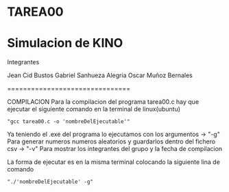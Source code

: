 # TAREA00
Simulacion de KINO
===============================
Integrantes 

Jean Cid Bustos
Gabriel Sanhueza Alegria
Oscar Muñoz Bernales

===============================

COMPILACION
Para la compilacion del programa tarea00.c hay que ejecutar el siguiente comando en la terminal de linux(ubuntu)

	"gcc tarea00.c -o 'nombreDelEjecutable'"

Ya teniendo el .exe del programa lo ejecutamos con los argumentos 
 -> "-g" Para generar numeros numeros aleatorios y guardarlos dentro del fichero csv
 -> "-v" Para mostrar los integrantes del grupo y la fecha de compilacion

La forma de ejecutar es en la misma terminal colocando la siguiente lina de comando

	"./'nombreDelEjecutable' -g"
